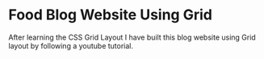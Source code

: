 # Food Blog Website Using Grid
After learning the CSS Grid Layout  I have built this blog website using Grid layout by following a youtube tutorial.
